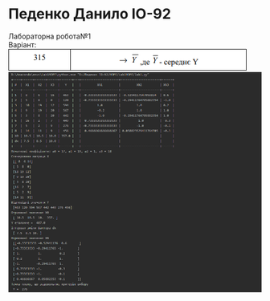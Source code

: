 # Педенко Данило ІО-92
Лабораторна робота№1  
Варіант:![alt text](result/varMOPE.png)  
![alt text](result/MOPE1.png)
